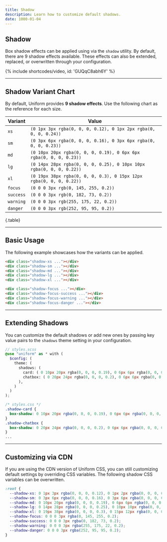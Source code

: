 ```yaml
---
title: Shadow
description: Learn how to customize default shadows.
date: 1000-01-04
---
```


## Shadow

Box shadow effects can be applied using via the `shadow` utility. By default, there are 9 shadow effects available. These effects can also be extended, replaced, or overwritten through your configuration.

{% include shortcodes/video, id: 'GUQqC8abh6Y' %}

---

## Shadow Variant Chart

By default, Uniform provides **9 shadow effects**. Use the following chart as the reference for each size.

| Variant | Value |
| - | - |
| `xs` | `(0 1px 3px rgba(0, 0, 0, 0.12), 0 1px 2px rgba(0, 0, 0, 0.24))` |
| `sm` | `(0 3px 6px rgba(0, 0, 0, 0.16), 0 3px 6px rgba(0, 0, 0, 0.23))` |
| `md` | `(0 10px 20px rgba(0, 0, 0, 0.19), 0 6px 6px rgba(0, 0, 0, 0.23))` |
| `lg` | `(0 14px 28px rgba(0, 0, 0, 0.25), 0 10px 10px rgba(0, 0, 0, 0.22))` |
| `xl` | `(0 19px 38px rgba(0, 0, 0, 0.3), 0 15px 12px rgba(0, 0, 0, 0.22))` |
| `focus` | `(0 0 0 3px rgb(0, 145, 255, 0.2))` |
| `success` | `(0 0 0 3px rgb(0, 182, 73, 0.2))` |
| `warning` | `(0 0 0 3px rgb(255, 175, 22, 0.2))` |
| `danger` | `(0 0 0 3px rgb(252, 95, 95, 0.2))` |

{.table}

---

## Basic Usage

The following example showcases how the variants can be applied.

<div class="bg-silver-200 p-20 h-200px radius-md">
  <div class="grid grid-cols-5 gap-18">
    <div class="shadow-xs ratio-square bg-white">
    </div>
    <div class="shadow-sm ratio-square bg-white">
    </div>
    <div class="shadow-md ratio-square bg-white">
    </div>
    <div class="shadow-lg ratio-square bg-white">
    </div>
    <div class="shadow-xl ratio-square bg-white">
    </div>
    <div class="shadow-focus ratio-square bg-white">
    </div>
    <div class="shadow-focus-success ratio-square bg-white">
    </div>
    <div class="shadow-focus-warning ratio-square bg-white">
    </div>
    <div class="shadow-focus-danger ratio-square bg-white">
    </div>
  </div>
</div>

```html
<div class="shadow-xs ..."></div>
<div class="shadow-sm ..."></div>
<div class="shadow-md ..."></div>
<div class="shadow-lg ..."></div>
<div class="shadow-xl ..."></div>

<div class="shadow-focus ..."></div>
<div class="shadow-focus-success ..."></div>
<div class="shadow-focus-warning ..."></div>
<div class="shadow-focus-danger ..."></div>
```

---

## Extending Shadows

You can customize the default shadows or add new ones by passing key value pairs to the `shadows` theme setting in your configuration.

```scss
// styles.scss
@use "uniform" as * with (
  $config: (
    theme: (
      shadows: (
        card: ( 0 10px 20px rgba(0, 0, 0, 0.19), 0 6px 6px rgba(0, 0, 0, 0.23) ),
        chatbox: ( 0 20px 24px rgba(0, 0, 0, 0.2), 0 6px 6px rgba(0, 0, 0, 0.25) ),
      ),
    )
  )
);
```

```css
/* styles.css */
.shadow-card {
  box-shadow: 0 10px 20px rgba(0, 0, 0, 0.19), 0 6px 6px rgba(0, 0, 0, 0.23);
}
.shadow-chatbox {
  box-shadow: 0 20px 24px rgba(0, 0, 0, 0.2), 0 6px 6px rgba(0, 0, 0, 0.25);
}
...
```

---

## Customizing via CDN

If you are using the CDN version of Uniform CSS, you can still customizing default settings by overriding CSS variables. The following shadow CSS variables can be overwritten.

```css
:root {
  --shadow-xs: 0 1px 3px rgba(0, 0, 0, 0.12), 0 1px 2px rgba(0, 0, 0, 0.24);
  --shadow-sm: 0 3px 6px rgba(0, 0, 0, 0.16), 0 3px 6px rgba(0, 0, 0, 0.23);
  --shadow-md: 0 10px 20px rgba(0, 0, 0, 0.19), 0 6px 6px rgba(0, 0, 0, 0.23);
  --shadow-lg: 0 14px 28px rgba(0, 0, 0, 0.25), 0 10px 10px rgba(0, 0, 0, 0.22);
  --shadow-xl: 0 19px 38px rgba(0, 0, 0, 0.3), 0 15px 12px rgba(0, 0, 0, 0.22);
  --shadow-focus: 0 0 0 3px rgba(0, 145, 255, 0.2);
  --shadow-success: 0 0 0 3px rgba(0, 182, 73, 0.2);
  --shadow-warning: 0 0 0 3px rgba(255, 175, 22, 0.2);
  --shadow-danger: 0 0 0 3px rgba(252, 95, 95, 0.2);
}
```